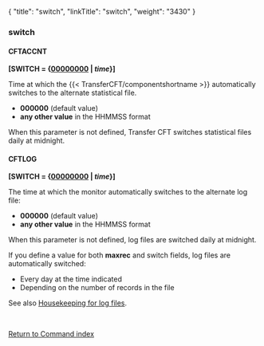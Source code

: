 {
    "title": "switch",
    "linkTitle": "switch",
    "weight": "3430"
}<span id="switch"></span>

### switch

#### CFTACCNT

**\[SWITCH = {<u>00000000</u> | *time*}\]**

Time at which the {{< TransferCFT/componentshortname  >}}
automatically switches to the alternate statistical file.

- **000000**
    (default value)
- <span style="font-weight: bold;">any
    other value</span> in the HHMMSS format

When this parameter is not defined, <span class="mc-variable axway_variables.Component_Short_Name variable">Transfer CFT</span> switches statistical
files daily at midnight.

#### CFTLOG

**\[SWITCH = {<u>00000000</u> | *time*}\]**

The time at which the monitor automatically switches to the alternate
log file:

- <span style="font-weight: bold;">000000</span>
    (default value)
- <span style="font-weight: bold;">any
    other value</span> in the HHMMSS format

When this parameter is not defined, log files are switched daily at
midnight.

If you define a value for both <span style="font-weight: bold;">maxrec</span>
and switch fields, log files are automatically switched:

- Every
    day at the time indicated
- Depending
    on the number of records in the file

See also <a href="../../../../admin_intro/admin_monitoring_intro/housekeeping_logs" class="MCXref xref">Housekeeping for log files</a>.

 

[Return to Command index](../../)
